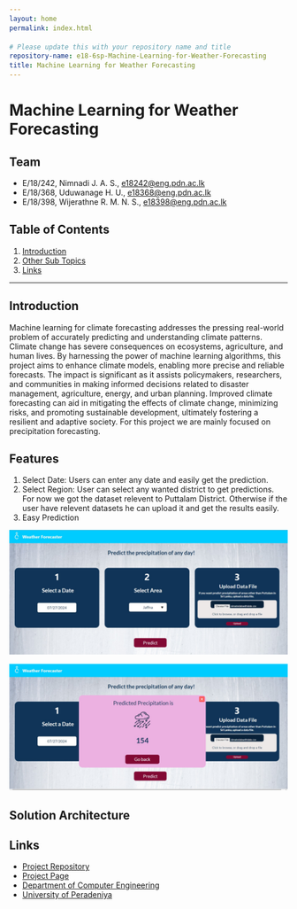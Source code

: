 ```yaml
---
layout: home
permalink: index.html

# Please update this with your repository name and title
repository-name: e18-6sp-Machine-Learning-for-Weather-Forecasting
title: Machine Learning for Weather Forecasting
---
```


[comment]: # "This is the standard layout for the project, but you can clean this and use your own template"

# Machine Learning for Weather Forecasting

<!-- ---

This is a sample image, to show how to add images to your page. To learn more options, please refer [this](https://projects.ce.pdn.ac.lk/docs/faq/how-to-add-an-image/) -->

<!-- ![Sample Image](./images/sample.png) -->


## Team
-  E/18/242, Nimnadi J. A. S., [e18242@eng.pdn.ac.lk](e18242@eng.pdn.ac.lk)
-  E/18/368, Uduwanage H. U., [e18368@eng.pdn.ac.lk](e18368@eng.pdn.ac.lk)
-  E/18/398, Wijerathne R. M. N. S., [e18398@eng.pdn.ac.lk](e18398@eng.pdn.ac.lk)

## Table of Contents
1. [Introduction](#introduction)
2. [Other Sub Topics](#other-sub-topics)
3. [Links](#links)

---

## Introduction

 Machine learning for climate forecasting addresses the pressing real-world problem of accurately predicting and understanding climate patterns. Climate change has severe consequences on ecosystems, agriculture, and human lives. By harnessing the power of machine learning algorithms, this project aims to enhance climate models, enabling more precise and reliable forecasts. The impact is significant as it assists policymakers, researchers, and communities in making informed decisions related to disaster management, agriculture, energy, and urban planning. Improved climate forecasting can aid in mitigating the effects of climate change, minimizing risks, and promoting sustainable development, ultimately fostering a resilient and adaptive society. For this project we are mainly focused on precipitation forecasting.  

## Features

1. Select Date: Users can enter any date and easily get the prediction.
2. Select Region: User can select any wanted district to get predictions.
    For now we got the dataset relevent to Puttalam District. Otherwise if the user have relevent datasets he can upload it and get the results easily.
3. Easy Prediction 

![Dashboard](./images/6sp2.jpg)

![Predictions](./images/6sp1.jpg)

## Solution Architecture

## Links

- [Project Repository](https://github.com/cepdnaclk/e18-6sp-Machine-Learning-for-Weather-Forecasting)
- [Project Page](https://cepdnaclk.github.io/e18-6sp-Machine-Learning-for-Weather-Forecasting/)
- [Department of Computer Engineering](http://www.ce.pdn.ac.lk/)
- [University of Peradeniya](https://eng.pdn.ac.lk/)


[//]: # (Please refer this to learn more about Markdown syntax)
[//]: # (https://github.com/adam-p/markdown-here/wiki/Markdown-Cheatsheet)
